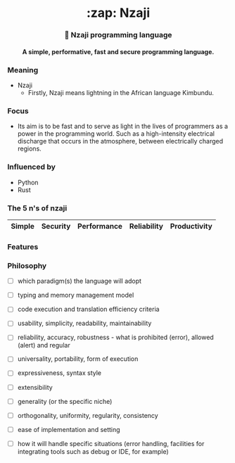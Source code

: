 <h1 align='center'> :zap: Nzaji</h1>

<h3 align="center">🚀 Nzaji programming language</h3>
<h4 align='center'>A simple, performative, fast and secure programming language.</h4>

### Meaning

- Nzaji
  - Firstly, Nzaji means lightning in the African language Kimbundu.

### Focus

- Its aim is to be fast and to serve as light in the lives of programmers as a power in the programming world. Such as a high-intensity electrical discharge that occurs in the atmosphere, between electrically charged regions.

### Influenced by 
  - Python
  - Rust 

### The 5 n's of nzaji

 | Simple |  Security | Performance | Reliability | Productivity |
 | :----- | :-----    | :-----      | :-----      | :-----       |
 
 ### Features

### Philosophy 

- [ ] which paradigm(s) the language will adopt

- [ ] typing and memory management model

- [ ] code execution and translation efficiency criteria

- [ ] usability, simplicity, readability, maintainability

- [ ] reliability, accuracy, robustness - what is prohibited (error), allowed (alert) and regular

- [ ] universality, portability, form of execution

- [ ] expressiveness, syntax style

- [ ] extensibility

- [ ] generality (or the specific niche)

- [ ] orthogonality, uniformity, regularity, consistency

- [ ] ease of implementation and setting

- [ ] how it will handle specific situations (error handling, facilities for integrating tools such as debug or IDE, for example)
 
